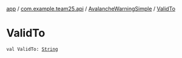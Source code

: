 [app](../../index.md) / [com.example.team25.api](../index.md) / [AvalancheWarningSimple](index.md) / [ValidTo](./-valid-to.md)

# ValidTo

`val ValidTo: `[`String`](https://kotlinlang.org/api/latest/jvm/stdlib/kotlin/-string/index.html)